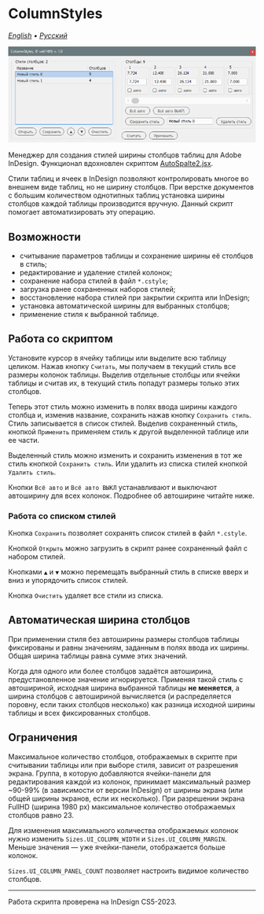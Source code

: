 # ColumnStyles

*[English](README.md) • [Русский](README-ru.md)*

![](images/ColumnStyles-screen-ru.png)

Менеджер для создания стилей ширины столбцов таблиц для Adobe InDesign. Функционал вдохновлен скриптом [AutoSpalte2.jsx](https://github.com/gsingelmann/indd_autocolumn).

Стили таблиц и ячеек в InDesign позволяют контролировать многое во внешнем виде таблиц, но не ширину столбцов. При верстке документов с большим количеством однотипных таблиц установка ширины столбцов каждой таблицы производится вручную. Данный скрипт помогает автоматизировать эту операцию.

## Возможности

- считывание параметров таблицы и сохранение ширины её столбцов в стиль;
- редактирование и удаление стилей колонок;
- сохранение набора стилей в файл `*.cstyle`;
- загрузка ранее сохраненных наборов стилей;
- восстановление набора стилей при закрытии скрипта или InDesign;
- установка автоматической ширины для выбранных столбцов;
- применение стиля к выбранной таблице.

## Работа со скриптом

Установите курсор в ячейку таблицы или выделите всю таблицу целиком. Нажав кнопку `Считать`, мы получаем в текущий стиль все размеры колонок таблицы. Выделив отдельные столбцы или ячейки таблицы и считав их, в текущий стиль попадут размеры только этих столбцов.

Теперь этот стиль можно изменить в полях ввода ширины каждого столбца и, изменив название, сохранить нажав кнопку `Сохранить стиль`. Стиль записывается в список стилей. Выделив сохраненный стиль, кнопкой `Применить` применяем стиль к другой выделенной таблице или ее части.

Выделенный стиль можно изменить и сохранить изменения в тот же стиль кнопкой `Сохранить стиль`. Или удалить из списка стилей кнопкой `Удалить стиль`.

Кнопки `Всё авто` и `Всё авто ВЫКЛ` устанавливают и выключают автоширину для всех колонок. Подробнее об автоширине читайте ниже.

### Работа со списком стилей

Кнопка `Сохранить` позволяет сохранять список стилей в файл `*.cstyle`.

Кнопкой `Открыть` можно загрузить в скрипт ранее сохраненный файл с набором стилей.

Кнопками `▲` и `▼` можно перемещать выбранный стиль в списке вверх и вниз и упорядочить список стилей.

Кнопка `Очистить` удаляет все стили из списка.

## Автоматическая ширина столбцов

При применении стиля без автоширины размеры столбцов таблицы фиксированы и равны значениям, заданным в полях ввода их ширины. Общая ширина таблицы равна сумме этих значений.

Когда для одного или более столбцов задаётся автоширина, предустановленное значение игнорируется. Применяя такой стиль с автошириной, исходная ширина выбранной таблицы **не меняется**, а ширина столбцов с автошириной вычисляется (и распределяется поровну, если таких столбцов несколько) как разница исходной ширины таблицы и всех фиксированных столбцов.

## Ограничения

Максимальное количество столбцов, отображаемых в скрипте при считывании таблицы или при выборе стиля, зависит от разрешения экрана. Группа, в которую добавляются ячейки-панели для редактирования каждой из колонок, принимает максимальный размер ~90-99% (в зависимости от версии InDesign) от ширины экрана (или общей ширины экранов, если их несколько). При разрешении экрана FullHD (ширина 1980 px) максимальное количество отображаемых столбцов равно 23.

Для изменения максимального количества отображаемых колонок нужно изменить `Sizes.UI_COLUMN_WIDTH` и `Sizes.UI_COLUMN_MARGIN`. Меньше значения — уже ячейки-панели, отображается больше колонок.

`Sizes.UI_COLUMN_PANEL_COUNT` позволяет настроить видимое количество столбцов.

---

Работа скрипта проверена на InDesign CS5-2023.

